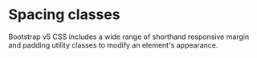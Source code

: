 # Spacing classes

<div class="lead mb-5">

Bootstrap v5 CSS includes a wide range of shorthand responsive margin and padding utility classes to modify an element's appearance.

</div>

<script setup lang="ts">

</script>
